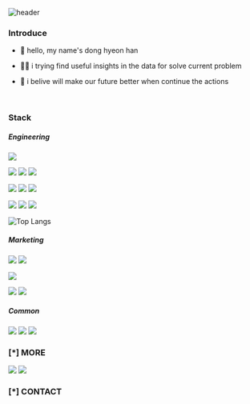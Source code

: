 ![header](https://capsule-render.vercel.app/api?type=Waving&color=01cdff&height=200&text=DH's%20Github-nl-&desc=Data%20Engineering%20|%20Growth%20Marketing%&fontColor=ffff)


### Introduce
- 👋 hello, my name's dong hyeon han

- 👨‍💻 i trying find useful insights in the data for solve current problem

- 🎯 i belive will make our future better when continue the actions

<br>


### Stack


##### Engineering
<img src="https://img.shields.io/badge/linux-333333?style=flat&logo=Linux&logoColor=FCC624">

<img src="https://img.shields.io/badge/python-333333?style=flat&logo=Python&logoColor=3776AB"> <img src="https://img.shields.io/badge/numpy-333333?style=flat&logo=Numpy&logoColor=013243"> <img src="https://img.shields.io/badge/pandas-333333?style=flat&logo=pandas&logoColor=150458"> 

<img src="https://img.shields.io/badge/html-333333?style=flat&logo=HTML5&logoColor=E34F26"> <img src="https://img.shields.io/badge/css3-333333?style=flat&logo=css&logoColor=1572B6"> <img src="https://img.shields.io/badge/js-333333?style=flat&logo=JavaScript&logoColor=F7DF1E">

<img src="https://img.shields.io/badge/git-333333?style=flat&logo=Git&logoColor=F05032"> <img src="https://img.shields.io/badge/vsc-333333?style=flat&logo=VisualStudioCode&logoColor=007ACC"> <img src="https://img.shields.io/badge/jupyter-333333?style=flat&logo=Jupyter&logoColor=F37626">



![Top Langs](https://github-readme-stats.vercel.app/api/top-langs/?username=1dh21996&theme=blue)


##### Marketing
<img src="https://img.shields.io/badge/ppt-333333?style=flat&logo=MicrosoftPowerPoint&logoColor=B7472A"> <img src="https://img.shields.io/badge/excel-333333?style=flat&logo=MicrosoftExcel&logoColor=217346">

<img src="https://img.shields.io/badge/tableau-333333?style=flat&logo=Tableau&logoColor=E97627">

<img src="https://img.shields.io/badge/ps-333333?style=flat&logo=AdobePhotoshop&logoColor=31A8FF"> <img src="https://img.shields.io/badge/ai-333333?style=flat&logo=AdobeIllustrator&logoColor=FF9A00">


##### Common
<img src="https://img.shields.io/badge/notion-333333?style=flat&logo=Notion&logoColor=000000"> <img src="https://img.shields.io/badge/figma-333333?style=flat&logo=Figma&logoColor=F24E1E"> <img src="https://img.shields.io/badge/obsidian-333333?style=flat&logo=Obsidian&logoColor=7C3AED">


### [*] MORE 
<a href="google.com" target="_blank"><img src="https://img.shields.io/badge/blogger-333333?style=flat&logo=blogger&logoColor=FF5722"/></a>
<a href="google.com" target="_blank"><img src="https://img.shields.io/badge/notion-333333?style=flat&logo=Notion&logoColor=FFFFFF"/></a>


### [*] CONTACT
